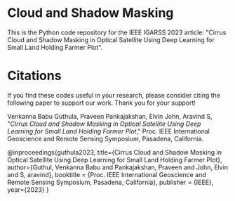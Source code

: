# Cloud and Shadow Masking
This is the Python code repository for the IEEE IGARSS 2023 article: "Cirrus Cloud and Shadow Masking in Optical Satellite Using Deep Learning for Small Land Holding Farmer Plot".


# Citations
If you find these codes useful in your research, please consider citing the following paper to support our work. Thank you for your support!

Venkanna Babu Guthula, Praveen Pankajakshan, Elvin John, Aravind S, "_Cirrus Cloud and Shadow Masking in Optical Satellite Using Deep Learning for Small Land Holding Farmer Plot_," Proc. IEEE International Geoscience and Remote Sensing Symposium, Pasadena, California.

@inproceedings{guthula2023,
  title={Cirrus Cloud and Shadow Masking in Optical Satellite Using Deep Learning for Small Land Holding Farmer Plot},
  author={Guthul, Venkanna Babu and Pankajakshan, Praveen and John, Elvin and S, aravind},
  booktitle = {Proc. IEEE International Geoscience and Remote Sensing Symposium, Pasadena, California},
  publisher = {IEEE},
  year={2023}
}
